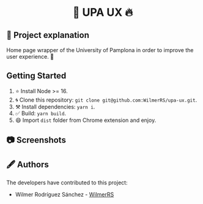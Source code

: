 
<h1 style="margin-top:10px;" align="center"> 🚀
  <strong> UPA UX </strong> 🔥
</h1>

## 🐧 Project explanation

Home page wrapper of the University of Pamplona in order to improve the user experience. 🌟

## Getting Started

1. ⭐️ Install Node >= 16.
2. 🌀 Clone this repository: `git clone git@github.com:WilmerRS/upa-ux.git`. 
3. ⚒️ Install dependencies: `yarn i`.
4. ✅ Build: `yarn build`.
5. 😄 Import `dist` folder from Chrome extension and enjoy.

## 📷 Screenshots


## 🖋️ Authors

The developers have contributed to this project:

* Wilmer Rodríguez Sánchez - <a href="https://github.com/WilmerRS"> WilmerRS </a>